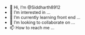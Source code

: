 - 👋 Hi, I’m @Siddharth8912
- 👀 I’m interested in ...
- 🌱 I’m currently learning front end  ...
- 💞️ I’m looking to collaborate on ...
- 📫 How to reach me ...

<!---
Siddharth8912/Siddharth8912 is a ✨ special ✨ repository because its `README.md` (this file) appears on your GitHub profile.
You can click the Preview link to take a look at your changes.
--->

